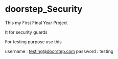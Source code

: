 # doorstep_Security
This my First Final Year Project

It for security guards

For testing purpose use this 

username : testing@doorstep.com
password : testing
